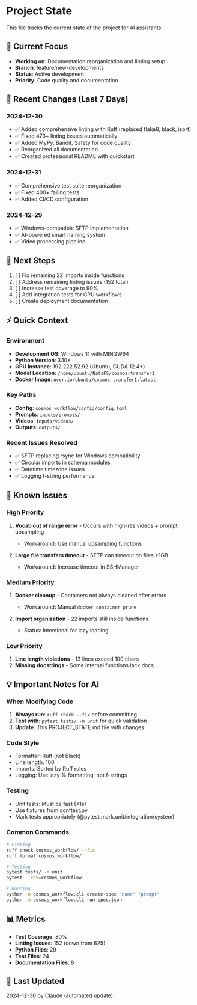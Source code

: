 # Project State

This file tracks the current state of the project for AI assistants.

## 🎯 Current Focus
- **Working on**: Documentation reorganization and linting setup
- **Branch**: feature/new-developments
- **Status**: Active development
- **Priority**: Code quality and documentation

## 📅 Recent Changes (Last 7 Days)

### 2024-12-30
- ✅ Added comprehensive linting with Ruff (replaced flake8, black, isort)
- ✅ Fixed 473+ linting issues automatically
- ✅ Added MyPy, Bandit, Safety for code quality
- ✅ Reorganized all documentation
- ✅ Created professional README with quickstart

### 2024-12-31
- ✅ Comprehensive test suite reorganization
- ✅ Fixed 400+ failing tests
- ✅ Added CI/CD configuration

### 2024-12-29
- ✅ Windows-compatible SFTP implementation
- ✅ AI-powered smart naming system
- ✅ Video processing pipeline

## 🚧 Next Steps

1. [ ] Fix remaining 22 imports inside functions
2. [ ] Address remaining linting issues (152 total)
3. [ ] Increase test coverage to 90%
4. [ ] Add integration tests for GPU workflows
5. [ ] Create deployment documentation

## ⚡ Quick Context

### Environment
- **Development OS**: Windows 11 with MINGW64
- **Python Version**: 3.10+
- **GPU Instance**: 192.222.52.92 (Ubuntu, CUDA 12.4+)
- **Model Location**: `/home/ubuntu/NatsFS/cosmos-transfer1`
- **Docker Image**: `nvcr.io/ubuntu/cosmos-transfer1:latest`

### Key Paths
- **Config**: `cosmos_workflow/config/config.toml`
- **Prompts**: `inputs/prompts/`
- **Videos**: `inputs/videos/`
- **Outputs**: `outputs/`

### Recent Issues Resolved
- ✅ SFTP replacing rsync for Windows compatibility
- ✅ Circular imports in schema modules
- ✅ Datetime timezone issues
- ✅ Logging f-string performance

## 🐛 Known Issues

### High Priority
1. **Vocab out of range error** - Occurs with high-res videos + prompt upsampling
   - Workaround: Use manual upsampling functions

2. **Large file transfers timeout** - SFTP can timeout on files >1GB
   - Workaround: Increase timeout in SSHManager

### Medium Priority
1. **Docker cleanup** - Containers not always cleaned after errors
   - Workaround: Manual `docker container prune`

2. **Import organization** - 22 imports still inside functions
   - Status: Intentional for lazy loading

### Low Priority
1. **Line length violations** - 13 lines exceed 100 chars
2. **Missing docstrings** - Some internal functions lack docs

## 💡 Important Notes for AI

### When Modifying Code
1. **Always run**: `ruff check --fix` before committing
2. **Test with**: `pytest tests/ -m unit` for quick validation
3. **Update**: This PROJECT_STATE.md file with changes

### Code Style
- Formatter: Ruff (not Black)
- Line length: 100
- Imports: Sorted by Ruff rules
- Logging: Use lazy % formatting, not f-strings

### Testing
- Unit tests: Must be fast (<1s)
- Use fixtures from conftest.py
- Mark tests appropriately (@pytest.mark.unit/integration/system)

### Common Commands
```bash
# Linting
ruff check cosmos_workflow/ --fix
ruff format cosmos_workflow/

# Testing
pytest tests/ -m unit
pytest --cov=cosmos_workflow

# Running
python -m cosmos_workflow.cli create-spec "name" "prompt"
python -m cosmos_workflow.cli run spec.json
```

## 📊 Metrics

- **Test Coverage**: 80%
- **Linting Issues**: 152 (down from 625)
- **Python Files**: 29
- **Test Files**: 24
- **Documentation Files**: 8

## 🔄 Last Updated
2024-12-30 by Claude (automated update)
